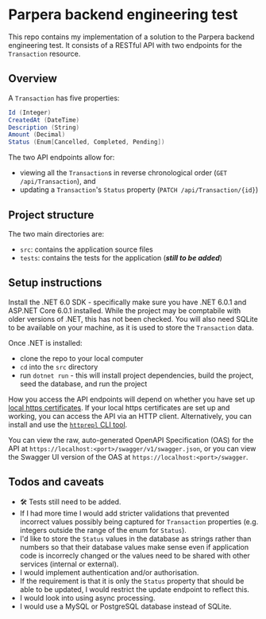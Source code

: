 # Parpera backend engineering test

This repo contains my implementation of a solution to the Parpera backend engineering test. It consists of a RESTful API with two endpoints for the `Transaction` resource.

## Overview

A `Transaction` has five properties:

```csharp
Id (Integer)
CreatedAt (DateTime)
Description (String)
Amount (Decimal)
Status (Enum[Cancelled, Completed, Pending])
```

The two API endpoints allow for:

- viewing all the `Transaction`s in reverse chronological order (`GET /api/Transaction`), and
- updating a `Transaction`'s `Status` property (`PATCH /api/Transaction/{id}`)

## Project structure

The two main directories are:

- `src`: contains the application source files
- `tests`: contains the tests for the application (**_still to be added_**)

## Setup instructions

Install the .NET 6.0 SDK - specifically make sure you have .NET 6.0.1 and ASP.NET Core 6.0.1 installed. While the project may be comptabile with older versions of .NET, this has not been checked. You will also need SQLite to be available on your machine, as it is used to store the `Transaction` data.

Once .NET is installed:

- clone the repo to your local computer
- `cd` into the `src` directory
- run `dotnet run` - this will install project dependencies, build the project, seed the database, and run the project

How you access the API endpoints will depend on whether you have set up [local https certificates](https://docs.microsoft.com/en-us/dotnet/core/additional-tools/self-signed-certificates-guide). If your local https certificates are set up and working, you can access the API via an HTTP client. Alternatively, you can install and use the [`httprepl` CLI tool](https://docs.microsoft.com/en-us/aspnet/core/web-api/http-repl/?view=aspnetcore-6.0).

You can view the raw, auto-generated OpenAPI Specification (OAS) for the API at `https://localhost:<port>/swagger/v1/swagger.json`, or you can view the Swagger UI version of the OAS at `https://localhost:<port>/swagger`.

## Todos and caveats

- 🛠️ Tests still need to be added.
- If I had more time I would add stricter validations that prevented incorrect values possibly being captured for `Transaction` properties (e.g. integers outside the range of the enum for `Status`).
- I'd like to store the `Status` values in the database as strings rather than numbers so that their database values make sense even if application code is incorrecly changed or the values need to be shared with other services (internal or external).
- I would implement authentication and/or authorisation.
- If the requirement is that it is only the `Status` property that should be able to be updated, I would restrict the update endpoint to reflect this.
- I would look into using async processing.
- I would use a MySQL or PostgreSQL database instead of SQLite.
